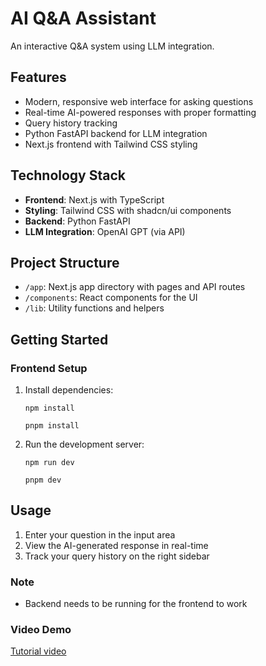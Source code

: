 # AI Q&A Assistant

An interactive Q&A system using LLM integration.

## Features

- Modern, responsive web interface for asking questions
- Real-time AI-powered responses with proper formatting
- Query history tracking
- Python FastAPI backend for LLM integration
- Next.js frontend with Tailwind CSS styling

## Technology Stack

- **Frontend**: Next.js with TypeScript
- **Styling**: Tailwind CSS with shadcn/ui components
- **Backend**: Python FastAPI
- **LLM Integration**: OpenAI GPT (via API)

## Project Structure

- `/app`: Next.js app directory with pages and API routes
- `/components`: React components for the UI
- `/lib`: Utility functions and helpers

## Getting Started

### Frontend Setup

1. Install dependencies:
   ```
   npm install

   pnpm install
   ```

2. Run the development server:
   ```
   npm run dev

   pnpm dev
   ```

## Usage

1. Enter your question in the input area
2. View the AI-generated response in real-time
3. Track your query history on the right sidebar


### Note

* Backend needs to be running for the frontend to work
  
### Video Demo
[Tutorial video](https://github.com/user-attachments/assets/4d9608ec-60a8-4e8c-bca3-60164d5d97a2)
